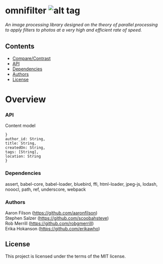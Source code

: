 # omnifilter        ![alt tag](https://travis-ci.org/ocgears/omnifilter.svg?branch=master)
###### An image processing library designed on the theory of parallel processing to apply filters to photos at a very high and efficient rate of speed.

## Contents
+   [Compare/Contrast](https://github.com/ocgears/omnifilter#overview)
+   [API](https://github.com/ocgears/omnifilter#api)
+   [Dependencies](https://github.com/ocgears/omnifilter#dependencies)
+   [Authors](https://github.com/ocgears/omnifilter#authors)
+   [License](https://github.com/ocgears/omnifilter#license)

# Overview

### API
Content model
```
}
author_id: String,
title: String,
createdOn: String,
tags: [String],
location: String
}
```

### Dependencies
assert,
babel-core,
babel-loader,
bluebird,
ffi,
html-loader,
jpeg-js,
lodash,
nooocl,
path,
ref,
underscore,
webpack

### Authors
Aaron Filson (https://github.com/aaronfilson)<br/>
Stephen Salzer (https://github.com/scoobahsteve)</br>
Rob Merrill (https://github.com/robgmerrill)</br>
Erika Hokanson (https://github.com/erikawho)<br/>

## License

This project is licensed under the terms of the MIT license.
